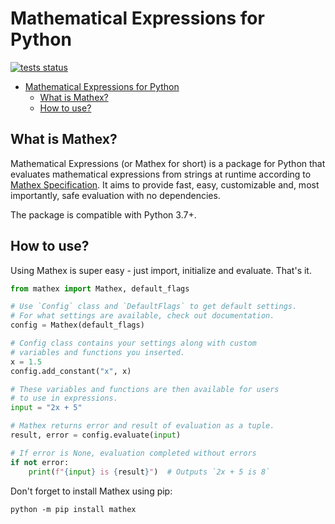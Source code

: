 # Mathematical Expressions for Python

[![tests status](https://github.com/capsey/mathex-py/actions/workflows/tests.yml/badge.svg)](https://github.com/capsey/mathex-py/actions/workflows/tests.yml)

- [Mathematical Expressions for Python](#mathematical-expressions-for-python)
  - [What is Mathex?](#what-is-mathex)
  - [How to use?](#how-to-use)

## What is Mathex?

Mathematical Expressions (or Mathex for short) is a package for Python that evaluates mathematical expressions from strings at runtime according to [Mathex Specification](https://github.com/capsey/mathex). It aims to provide fast, easy, customizable and, most importantly, safe evaluation with no dependencies.

The package is compatible with Python 3.7+.

## How to use?

Using Mathex is super easy - just import, initialize and evaluate. That's it.

```python
from mathex import Mathex, default_flags

# Use `Config` class and `DefaultFlags` to get default settings.
# For what settings are available, check out documentation.
config = Mathex(default_flags)

# Config class contains your settings along with custom
# variables and functions you inserted.
x = 1.5
config.add_constant("x", x)

# These variables and functions are then available for users
# to use in expressions.
input = "2x + 5"

# Mathex returns error and result of evaluation as a tuple.
result, error = config.evaluate(input)

# If error is None, evaluation completed without errors
if not error:
    print(f"{input} is {result}")  # Outputs `2x + 5 is 8`
```

Don't forget to install Mathex using pip:

```shell
python -m pip install mathex
```
